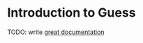 # Introduction to Guess

TODO: write [great documentation](http://jacobian.org/writing/great-documentation/what-to-write/)
